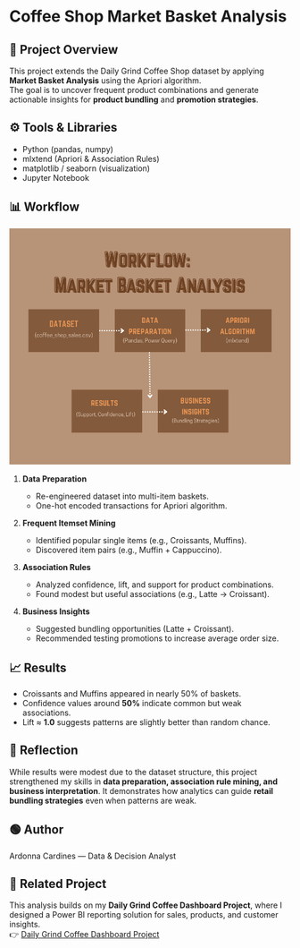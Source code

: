 # Coffee Shop Market Basket Analysis

## 📌 Project Overview
This project extends the Daily Grind Coffee Shop dataset by applying **Market Basket Analysis** using the Apriori algorithm.  
The goal is to uncover frequent product combinations and generate actionable insights for **product bundling** and **promotion strategies**.

## ⚙️ Tools & Libraries
- Python (pandas, numpy)
- mlxtend (Apriori & Association Rules)
- matplotlib / seaborn (visualization)
- Jupyter Notebook

## 📊 Workflow
![Workflow](screenshots/work_flow_screenshot.png)

1. **Data Preparation**  
   - Re-engineered dataset into multi-item baskets.  
   - One-hot encoded transactions for Apriori algorithm.  

2. **Frequent Itemset Mining**  
   - Identified popular single items (e.g., Croissants, Muffins).  
   - Discovered item pairs (e.g., Muffin + Cappuccino).  

3. **Association Rules**  
   - Analyzed confidence, lift, and support for product combinations.  
   - Found modest but useful associations (e.g., Latte → Croissant).  

4. **Business Insights**  
   - Suggested bundling opportunities (Latte + Croissant).  
   - Recommended testing promotions to increase average order size.  

## 📈 Results
- Croissants and Muffins appeared in nearly 50% of baskets.  
- Confidence values around **50%** indicate common but weak associations.  
- Lift ≈ **1.0** suggests patterns are slightly better than random chance.  

## 🤔 Reflection
While results were modest due to the dataset structure, this project strengthened my skills in **data preparation, association rule mining, and business interpretation**. It demonstrates how analytics can guide **retail bundling strategies** even when patterns are weak.  

## 🟢 Author
Ardonna Cardines — Data & Decision Analyst

## 🔗 Related Project
This analysis builds on my **Daily Grind Coffee Dashboard Project**, where I designed a Power BI reporting solution for sales, products, and customer insights.  
👉 [Daily Grind Coffee Dashboard Project](https://github.com/aleighcar/coffee-shop-sales-bi-dashboard)
